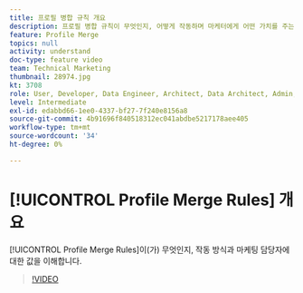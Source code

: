 ```yaml
---
title: 프로필 병합 규칙 개요
description: 프로필 병합 규칙이 무엇인지, 어떻게 작동하며 마케터에게 어떤 가치를 주는지 이해합니다.
feature: Profile Merge
topics: null
activity: understand
doc-type: feature video
team: Technical Marketing
thumbnail: 28974.jpg
kt: 3708
role: User, Developer, Data Engineer, Architect, Data Architect, Admin, Leader
level: Intermediate
exl-id: edabbd66-1ee0-4337-bf27-7f240e8156a8
source-git-commit: 4b91696f840518312ec041abdbe5217178aee405
workflow-type: tm+mt
source-wordcount: '34'
ht-degree: 0%

---
```


# [!UICONTROL Profile Merge Rules] 개요

[!UICONTROL Profile Merge Rules]이(가) 무엇인지, 작동 방식과 마케팅 담당자에 대한 값을 이해합니다.

>[!VIDEO](https://video.tv.adobe.com/v/31964/?quality=12&captions=kor)
